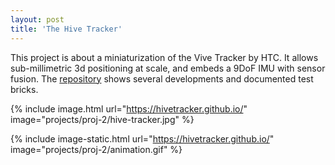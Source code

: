 ```yaml
---
layout: post
title: 'The Hive Tracker'
---
```


This project is about a miniaturization of the Vive Tracker by HTC. It allows sub-millimetric 3d positioning at scale, and embeds a 9DoF IMU with sensor fusion. The <a href="https://github.com/HiveTracker">repository</a> shows several developments and documented test bricks.

{% include image.html url="https://hivetracker.github.io/" image="projects/proj-2/hive-tracker.jpg" %}

{% include image-static.html url="https://hivetracker.github.io/" image="projects/proj-2/animation.gif" %}
